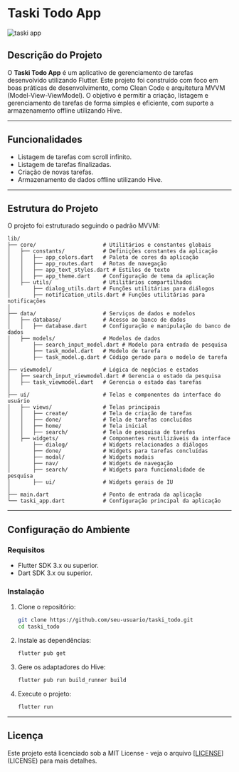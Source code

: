 # Taski Todo App

![taski app](https://github.com/user-attachments/assets/cf0c5297-8125-4943-9c64-e4db28d7fecc)

## Descrição do Projeto
O **Taski Todo App** é um aplicativo de gerenciamento de tarefas desenvolvido utilizando Flutter. Este projeto foi construído com foco em boas práticas de desenvolvimento, como Clean Code e arquitetura MVVM (Model-View-ViewModel). O objetivo é permitir a criação, listagem e gerenciamento de tarefas de forma simples e eficiente, com suporte a armazenamento offline utilizando Hive.

---

## Funcionalidades
- Listagem de tarefas com scroll infinito.
- Listagem de tarefas finalizadas.
- Criação de novas tarefas.
- Armazenamento de dados offline utilizando Hive.

---

## Estrutura do Projeto
O projeto foi estruturado seguindo o padrão MVVM:

```
lib/
├── core/                     # Utilitários e constantes globais
│   ├── constants/            # Definições constantes da aplicação
│   │   ├── app_colors.dart   # Paleta de cores da aplicação
│   │   ├── app_routes.dart   # Rotas de navegação
│   │   ├── app_text_styles.dart # Estilos de texto
│   │   ├── app_theme.dart    # Configuração de tema da aplicação
│   ├── utils/                # Utilitários compartilhados
│       ├── dialog_utils.dart # Funções utilitárias para diálogos
│       ├── notification_utils.dart # Funções utilitárias para notificações
│
├── data/                     # Serviços de dados e modelos
│   ├── database/             # Acesso ao banco de dados
│   │   ├── database.dart     # Configuração e manipulação do banco de dados
│   ├── models/               # Modelos de dados
│       ├── search_input_model.dart # Modelo para entrada de pesquisa
│       ├── task_model.dart   # Modelo de tarefa
│       ├── task_model.g.dart # Código gerado para o modelo de tarefa
│
├── viewmodel/                # Lógica de negócios e estados
│   ├── search_input_viewmodel.dart # Gerencia o estado da pesquisa
│   ├── task_viewmodel.dart   # Gerencia o estado das tarefas
│
├── ui/                       # Telas e componentes da interface do usuário
│   ├── views/                # Telas principais
│   │   ├── create/           # Tela de criação de tarefas
│   │   ├── done/             # Tela de tarefas concluídas
│   │   ├── home/             # Tela inicial
│   │   ├── search/           # Tela de pesquisa de tarefas
│   ├── widgets/              # Componentes reutilizáveis da interface
│       ├── dialog/           # Widgets relacionados a diálogos
│       ├── done/             # Widgets para tarefas concluídas
│       ├── modal/            # Widgets modais
│       ├── nav/              # Widgets de navegação
│       ├── search/           # Widgets para funcionalidade de pesquisa
│       ├── ui/               # Widgets gerais de IU
│
├── main.dart                 # Ponto de entrada da aplicação
└── taski_app.dart            # Configuração principal da aplicação

```

---

## Configuração do Ambiente

### Requisitos
- Flutter SDK 3.x ou superior.
- Dart SDK 3.x ou superior.

### Instalação
1. Clone o repositório:
   ```bash
   git clone https://github.com/seu-usuario/taski_todo.git
   cd taski_todo
   ```

2. Instale as dependências:
   ```bash
   flutter pub get
   ```

3. Gere os adaptadores do Hive:
   ```bash
   flutter pub run build_runner build
   ```

4. Execute o projeto:
   ```bash
   flutter run
   ```

---

## Licença
Este projeto está licenciado sob a MIT License - veja o arquivo [[LICENSE](https://chatgpt.com/c/LICENSE)](LICENSE) para mais detalhes.
